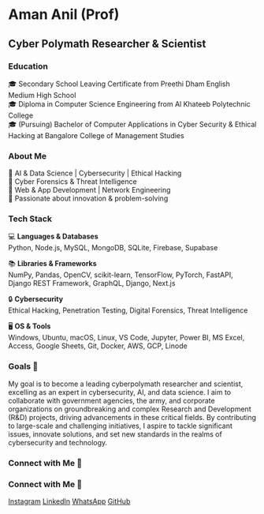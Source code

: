 # Aman Anil (Prof)

## Cyber Polymath Researcher & Scientist

### Education  
🎓 Secondary School Leaving Certificate from Preethi Dham English Medium High School  
🎓 Diploma in Computer Science Engineering from Al Khateeb Polytechnic College  
🎓 (Pursuing) Bachelor of Computer Applications in Cyber Security & Ethical Hacking at Bangalore College of Management Studies  

### About Me  
🔹 AI & Data Science | Cybersecurity | Ethical Hacking  
🔹 Cyber Forensics & Threat Intelligence  
🔹 Web & App Development | Network Engineering  
🔹 Passionate about innovation & problem-solving  

### Tech Stack  
💻 **Languages & Databases**  
Python, Node.js, MySQL, MongoDB, SQLite, Firebase, Supabase  

📚 **Libraries & Frameworks**  
NumPy, Pandas, OpenCV, scikit-learn, TensorFlow, PyTorch, FastAPI, Django REST Framework, GraphQL, Django, Next.js  

🔒 **Cybersecurity**  
Ethical Hacking, Penetration Testing, Digital Forensics, Threat Intelligence  

🖥 **OS & Tools**  
Windows, Ubuntu, macOS, Linux, VS Code, Jupyter, Power BI, MS Excel, Access, Google Sheets, Git, Docker, AWS, GCP, Linode  

### Goals 🎯  
My goal is to become a leading cyberpolymath researcher and scientist, excelling as an expert in cybersecurity, AI, and data science. I aim to collaborate with government agencies, the army, and corporate organizations on groundbreaking and complex Research and Development (R&D) projects, driving advancements in these critical fields. By contributing to large-scale and challenging initiatives, I aspire to tackle significant issues, innovate solutions, and set new standards in the realms of cybersecurity and technology.  

### Connect with Me 📱
### Connect with Me 📱  
[Instagram](https://www.instagram.com/amananilofficial) [LinkedIn](https://www.linkedin.com/in/amananilofficial) [WhatsApp](https://wa.me/+917892939127) [GitHub](https://github.com/amananilofficial)    
